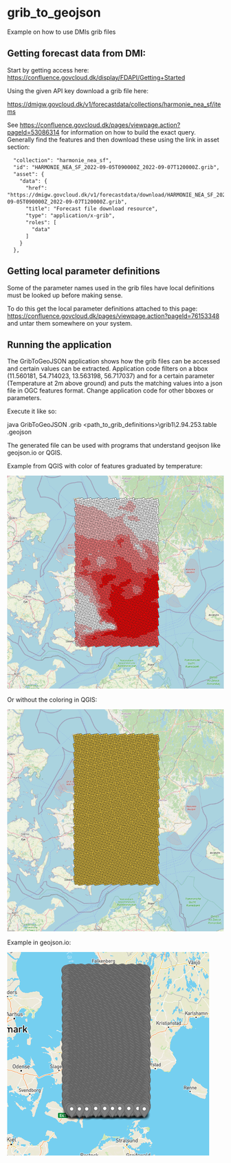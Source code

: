 # grib_to_geojson
Example on how to use DMIs grib files

## Getting forecast data from DMI:

Start by getting access here: https://confluence.govcloud.dk/display/FDAPI/Getting+Started

Using the given API key download a grib file here:

https://dmigw.govcloud.dk/v1/forecastdata/collections/harmonie_nea_sf/items

See https://confluence.govcloud.dk/pages/viewpage.action?pageId=53086314 for information on how to build the exact query.
Generally find the features and then download these using the link in asset section:

      "collection": "harmonie_nea_sf",
      "id": "HARMONIE_NEA_SF_2022-09-05T090000Z_2022-09-07T120000Z.grib",
      "asset": {
        "data": {
          "href": "https://dmigw.govcloud.dk/v1/forecastdata/download/HARMONIE_NEA_SF_2022-09-05T090000Z_2022-09-07T120000Z.grib",
          "title": "Forecast file download resource",
          "type": "application/x-grib",
          "roles": [
            "data"
          ]
        }
      },

## Getting local parameter definitions

Some of the parameter names used in the grib files have local definitions must be looked up before making sense.

To do this get the local parameter definitions attached to this page: https://confluence.govcloud.dk/pages/viewpage.action?pageId=76153348 
and untar them somewhere on your system.

## Running the application

The GribToGeoJSON application shows how the grib files can be accessed and certain values can be extracted.
Application code filters on a bbox (11.560181, 54.714023, 13.563198, 56.717037) and for a certain parameter 
(Temperature at 2m above ground) and puts the matching values into a json file in OGC features format.
Change application code for other bboxes or parameters.

Execute it like so:

java GribToGeoJSON <gribfile>.grib <path_to_grib_definitions>\grib1\2.94.253.table <outputfile>.geojson

The generated file can be used with programs that understand geojson like geojson.io or QGIS.

Example from QGIS with color of features graduated by temperature:

![image-from-qgis-graduated](readme/image-from-qgis-graduated.png)

Or without the coloring in QGIS:

![image-from-qgis](readme/image-from-qgis.png)


Example in geojson.io: 

![image-from-geojsonio](readme/image-from-geojsonio.png)

